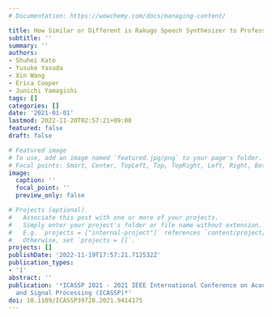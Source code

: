 ```yaml
---
# Documentation: https://wowchemy.com/docs/managing-content/

title: How Similar or Different is Rakugo Speech Synthesizer to Professional Performers?
subtitle: ''
summary: ''
authors:
- Shuhei Kato
- Yusuke Yasuda
- Xin Wang
- Erica Cooper
- Junichi Yamagishi
tags: []
categories: []
date: '2021-01-01'
lastmod: 2022-11-20T02:57:21+09:00
featured: false
draft: false

# Featured image
# To use, add an image named `featured.jpg/png` to your page's folder.
# Focal points: Smart, Center, TopLeft, Top, TopRight, Left, Right, BottomLeft, Bottom, BottomRight.
image:
  caption: ''
  focal_point: ''
  preview_only: false

# Projects (optional).
#   Associate this post with one or more of your projects.
#   Simply enter your project's folder or file name without extension.
#   E.g. `projects = ["internal-project"]` references `content/project/deep-learning/index.md`.
#   Otherwise, set `projects = []`.
projects: []
publishDate: '2022-11-19T17:57:21.712532Z'
publication_types:
- '1'
abstract: ''
publication: '*ICASSP 2021 - 2021 IEEE International Conference on Acoustics, Speech
  and Signal Processing (ICASSP)*'
doi: 10.1109/ICASSP39728.2021.9414175
---
```

